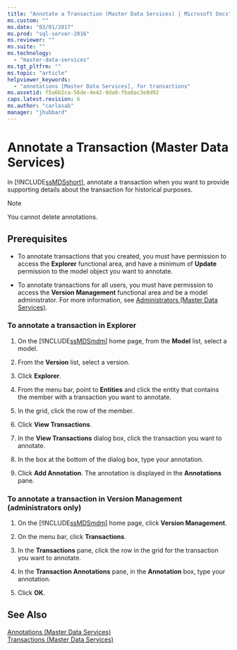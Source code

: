 ```yaml
---
title: "Annotate a Transaction (Master Data Services) | Microsoft Docs"
ms.custom: ""
ms.date: "03/01/2017"
ms.prod: "sql-server-2016"
ms.reviewer: ""
ms.suite: ""
ms.technology: 
  - "master-data-services"
ms.tgt_pltfrm: ""
ms.topic: "article"
helpviewer_keywords: 
  - "annotations [Master Data Services], for transactions"
ms.assetid: f5a6b2ca-56de-4e42-9da8-fba0ac3e8d92
caps.latest.revision: 6
ms.author: "carlasab"
manager: "jhubbard"
---
```

# Annotate a Transaction (Master Data Services)
  In [!INCLUDE[ssMDSshort](../analysis-services/includes/ssmdsshort-md.md)], annotate a transaction when you want to provide supporting details about the transaction for historical purposes.  
  
> [!NOTE]  
>  You cannot delete annotations.  
  
## Prerequisites  
  
-   To annotate transactions that you created, you must have permission to access the **Explorer** functional area, and have a minimum of **Update** permission to the model object you want to annotate.  
  
-   To annotate transactions for all users, you must have permission to access the **Version Management** functional area and be a model administrator. For more information, see [Administrators &#40;Master Data Services&#41;](../master-data-services/administrators-master-data-services.md).  
  
### To annotate a transaction in Explorer  
  
1.  On the [!INCLUDE[ssMDSmdm](../database-engine/install/windows/includes/ssmdsmdm-md.md)] home page, from the **Model** list, select a model.  
  
2.  From the **Version** list, select a version.  
  
3.  Click **Explorer**.  
  
4.  From the menu bar, point to **Entities** and click the entity that contains the member with a transaction you want to annotate.  
  
5.  In the grid, click the row of the member.  
  
6.  Click **View Transactions**.  
  
7.  In the **View Transactions** dialog box, click the transaction you want to annotate.  
  
8.  In the box at the bottom of the dialog box, type your annotation.  
  
9. Click **Add Annotation**. The annotation is displayed in the **Annotations** pane.  
  
### To annotate a transaction in Version Management (administrators only)  
  
1.  On the [!INCLUDE[ssMDSmdm](../database-engine/install/windows/includes/ssmdsmdm-md.md)] home page, click **Version Management**.  
  
2.  On the menu bar, click **Transactions**.  
  
3.  In the **Transactions** pane, click the row in the grid for the transaction you want to annotate.  
  
4.  In the **Transaction Annotations** pane, in the **Annotation** box, type your annotation.  
  
5.  Click **OK**.  
  
## See Also  
 [Annotations &#40;Master Data Services&#41;](../master-data-services/annotations-master-data-services.md)   
 [Transactions &#40;Master Data Services&#41;](../master-data-services/transactions-master-data-services.md)  
  
  